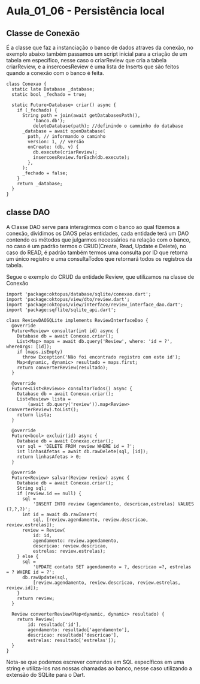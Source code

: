 # Aula_01_06 - Persistência local

## Classe de Conexão

É a classe que faz a instanciação o banco de dados atraves da conexão, no exemplo abaixo também passamos um script inicial para a criação de um tabela em específico, nesse caso o criarReview que cria a tabela criarReview, e a insercoesReview é uma lista de Inserts que são feitos quando a conexão com o banco é feita.


```
class Conexao {
  static late Database _database;
  static bool _fechado = true;

  static Future<Database> criar() async {
    if (_fechado) {
      String path = join(await getDatabasesPath(),
          'banco.db');
          deleteDatabase(path); //definindo o camminho do database
      _database = await openDatabase(
        path, // informando o caminho
        version: 1, // versão
        onCreate: (db, v) {
          db.execute(criarReview);
          insercoesReview.forEach(db.execute);
        },
      );
      _fechado = false;
    }
    return _database;
  }
}
```

## classe DAO

A Classe DAO serve para interagirmos com o banco ao qual fizemos a conexão, dividimos os DAOS pelas entidades, cada entidade terá um DAO contendo os métodos que julgarmos necessários na relação com o banco, no caso é um padrão termos o CRUD(Create, Read, Update e Delete), no caso do READ, é padrão também termos uma consulta por ID que retorna um único registro e uma consultaTodos que retornará todos os registros da tabela.

Segue o exemplo do CRUD da entidade Review, que utilizamos na classe de Conexão

```
import 'package:oktopus/database/sqlite/conexao.dart';
import 'package:oktopus/view/dto/review.dart';
import 'package:oktopus/view/interface/review_interface_dao.dart';
import 'package:sqflite/sqlite_api.dart';

class ReviewDAOSQLite implements ReviewInterfaceDao {
  @override
  Future<Review> consultar(int id) async {
    Database db = await Conexao.criar();
    List<Map> maps = await db.query('Review', where: 'id = ?', whereArgs: [id]);
    if (maps.isEmpty)
      throw Exception('Não foi encontrado registro com este id');
    Map<dynamic, dynamic> resultado = maps.first;
    return converterReview(resultado);
  }

  @override
  Future<List<Review>> consultarTodos() async {
    Database db = await Conexao.criar();
    List<Review> lista =
        (await db.query('review')).map<Review>(converterReview).toList();
    return lista;
  }

  @override
  Future<bool> excluir(id) async {
    Database db = await Conexao.criar();
    var sql = 'DELETE FROM review WHERE id = ?';
    int linhasAfetas = await db.rawDelete(sql, [id]);
    return linhasAfetas > 0;
  }

  @override
  Future<Review> salvar(Review review) async {
    Database db = await Conexao.criar();
    String sql;
    if (review.id == null) {
      sql =
          'INSERT INTO review (agendamento, descricao,estrelas) VALUES (?,?,?)';
      int id = await db.rawInsert(
          sql, [review.agendamento, review.descricao, review.estrelas]);
      review = Review(
          id: id,
          agendamento: review.agendamento,
          descricao: review.descricao,
          estrelas: review.estrelas);
    } else {
      sql =
          'UPDATE contato SET agendamento = ?, descricao =?, estrelas = ? WHERE id = ?';
      db.rawUpdate(sql,
          [review.agendamento, review.descricao, review.estrelas, review.id]);
    }
    return review;
  }

  Review converterReview(Map<dynamic, dynamic> resultado) {
    return Review(
        id: resultado['id'],
        agendamento: resultado['agendamento'],
        descricao: resultado['descricao'],
        estrelas: resultado['estrelas']);
  }
}
```

Nota-se que podemos escrever comandos em SQL específicos em uma string e utiliza-los nas nossas chamadas ao banco, nesse caso utilizando a extensão do SQLite para o Dart.
